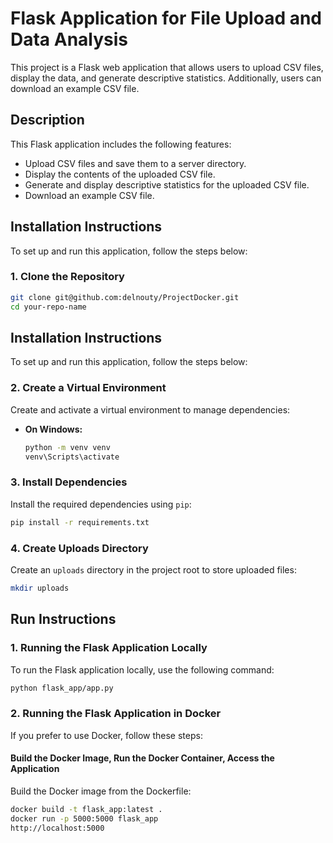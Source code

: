 # Flask Application for File Upload and Data Analysis

This project is a Flask web application that allows users to upload CSV files, display the data, and generate descriptive statistics. Additionally, users can download an example CSV file.

## Description

This Flask application includes the following features:
- Upload CSV files and save them to a server directory.
- Display the contents of the uploaded CSV file.
- Generate and display descriptive statistics for the uploaded CSV file.
- Download an example CSV file.

## Installation Instructions

To set up and run this application, follow the steps below:

### 1. Clone the Repository

```bash
git clone git@github.com:delnouty/ProjectDocker.git
cd your-repo-name
```
## Installation Instructions

To set up and run this application, follow the steps below:

### 2. Create a Virtual Environment

Create and activate a virtual environment to manage dependencies:

- **On Windows:**

  ```bash
  python -m venv venv
  venv\Scripts\activate
  ```
  
### 3. Install Dependencies
Install the required dependencies using `pip`:

```bash
pip install -r requirements.txt
```
### 4. Create Uploads Directory

Create an `uploads` directory in the project root to store uploaded files:

```bash
mkdir uploads

```
## Run Instructions

### 1. Running the Flask Application Locally

To run the Flask application locally, use the following command:

```bash
python flask_app/app.py

```

### 2. Running the Flask Application in Docker
If you prefer to use Docker, follow these steps:

#### Build the Docker Image, Run the Docker Container, Access the Application

Build the Docker image from the Dockerfile:
```bash
docker build -t flask_app:latest .
docker run -p 5000:5000 flask_app
http://localhost:5000
```